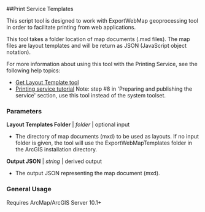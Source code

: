 ##Print Service Templates

This script tool is designed to work with ExportWebMap geoprocessing tool in order to facilitate printing from web applications.

This tool takes a folder location of map documents (.mxd files). The map files are layout templates and will be return as JSON (JavaScript object notation).

For more information about using this tool with the Printing Service, see the following help topics:
* [Get Layout Template tool](http://desktop.arcgis.com/en/arcmap/latest/tools/server-toolbox/get-layout-templates-info.htm)
* [Printing service tutorial](http://server.arcgis.com/en/server/latest/create-web-apps/windows/tutorial-publishing-additional-services-for-printing.htm)
  Note: step #8 in 'Preparing and publishing the service' section, use this tool instead of the system toolset.


### Parameters

**Layout Templates Folder** | *folder* | optional input
* The directory of map documents (mxd) to be used as layouts. If no input folder is given, the tool will use the ExportWebMapTemplates folder in the ArcGIS installation directory.

**Output JSON** | *string* | derived output
* The output JSON representing the map document (mxd).

### General Usage

Requires ArcMap/ArcGIS Server 10.1+ 

